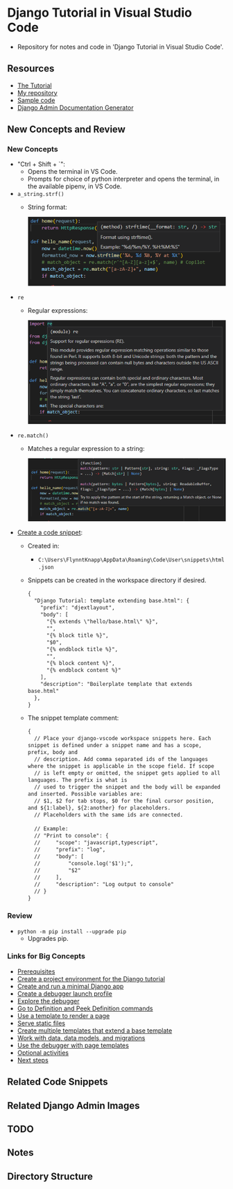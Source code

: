 # Django Tutorial in Visual Studio Code

* Repository for notes and code in 'Django Tutorial in Visual Studio Code'.

## Resources

* [The Tutorial](https://code.visualstudio.com/docs/python/tutorial-django)
* [My repository](https://github.com/brucestull/django-vscode)
* [Sample code](https://github.com/microsoft/python-sample-vscode-django-tutorial)
* [Django Admin Documentation Generator](https://docs.djangoproject.com/en/4.1/ref/contrib/admin/admindocs/)

## New Concepts and Review

### New Concepts

* "Ctrl + Shift + `":
  * Opens the terminal in VS Code.
  * Prompts for choice of python interpreter and opens the terminal, in the available pipenv, in VS Code.
* `a_string.strf()`
  * String format:

    ![a_string.strf()](./images/strf.png)
* `re`
  * Regular expressions:

    ![re](./images/re.png)
* `re.match()`
  * Matches a regular expression to a string:

    ![re.match()](./images/match.png)
* [Create a code snippet](https://code.visualstudio.com/docs/python/tutorial-django#_create-a-code-snippet):
  * Created in:
    * `C:\Users\FlynntKnapp\AppData\Roaming\Code\User\snippets\html.json`
  * Snippets can be created in the workspace directory if desired.

    ```console
    {
      "Django Tutorial: template extending base.html": {
        "prefix": "djextlayout",
        "body": [
          "{% extends \"hello/base.html\" %}",
          "",
          "{% block title %}",
          "$0",
          "{% endblock title %}",
          "",
          "{% block content %}",
          "{% endblock content %}"
        ],
        "description": "Boilerplate template that extends base.html"
      },
    }
    ```

  * The snippet template comment:

    ```
    {
      // Place your django-vscode workspace snippets here. Each snippet is defined under a snippet name and has a scope, prefix, body and 
      // description. Add comma separated ids of the languages where the snippet is applicable in the scope field. If scope 
      // is left empty or omitted, the snippet gets applied to all languages. The prefix is what is 
      // used to trigger the snippet and the body will be expanded and inserted. Possible variables are: 
      // $1, $2 for tab stops, $0 for the final cursor position, and ${1:label}, ${2:another} for placeholders. 
      // Placeholders with the same ids are connected.
      
      // Example:
      // "Print to console": {
      //     "scope": "javascript,typescript",
      //     "prefix": "log",
      //     "body": [
      //         "console.log('$1');",
      //         "$2"
      //     ],
      //     "description": "Log output to console"
      // }
    }
    ```

### Review

* `python -m pip install --upgrade pip`
  * Upgrades pip.

### Links for Big Concepts

* [Prerequisites](https://code.visualstudio.com/docs/python/tutorial-django#_prerequisites)
* [Create a project environment for the Django tutorial](https://code.visualstudio.com/docs/python/tutorial-django#_create-a-project-environment-for-the-django-tutorial)
* [Create and run a minimal Django app](https://code.visualstudio.com/docs/python/tutorial-django#_create-and-run-a-minimal-django-app)
* [Create a debugger launch profile](https://code.visualstudio.com/docs/python/tutorial-django#_create-a-debugger-launch-profile)
* [Explore the debugger](https://code.visualstudio.com/docs/python/tutorial-django#_explore-the-debugger)
* [Go to Definition and Peek Definition commands](https://code.visualstudio.com/docs/python/tutorial-django#_go-to-definition-and-peek-definition-commands)
* [Use a template to render a page](https://code.visualstudio.com/docs/python/tutorial-django#_use-a-template-to-render-a-page)
* [Serve static files](https://code.visualstudio.com/docs/python/tutorial-django#_serve-static-files)
* [Create multiple templates that extend a base template](https://code.visualstudio.com/docs/python/tutorial-django#_create-multiple-templates-that-extend-a-base-template)
* [Work with data, data models, and migrations](https://code.visualstudio.com/docs/python/tutorial-django#_work-with-data-data-models-and-migrations)
* [Use the debugger with page templates](https://code.visualstudio.com/docs/python/tutorial-django#_use-the-debugger-with-page-templates)
* [Optional activities](https://code.visualstudio.com/docs/python/tutorial-django#_optional-activities)
* [Next steps](https://code.visualstudio.com/docs/python/tutorial-django#_next-steps)

## Related Code Snippets

## Related Django Admin Images

## TODO

## Notes

## Directory Structure
